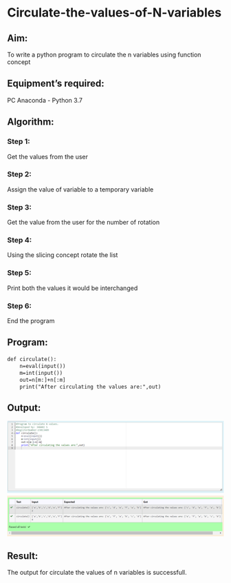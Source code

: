 # Circulate-the-values-of-N-variables
## Aim:
To write a python program to circulate the n variables using function concept
## Equipment’s required:
PC Anaconda - Python 3.7
## Algorithm: 
### Step 1: 
Get the values from the user
### Step 2:
Assign the value of variable to a temporary variable
### Step 3: 
Get the value from the user for the number of rotation
### Step 4: 
Using the slicing concept rotate the list

### Step 5: 
Print both the values it would be interchanged
### Step 6: 
End the program
## Program:
```
def circulate():
    n=eval(input())
    m=int(input())
    out=n[m:]+n[:m]
    print("After circulating the values are:",out)
```
## Output:
![Alt text](<CR n variables.png>)


## Result:
The output for circulate the values of n variables is successfull.
